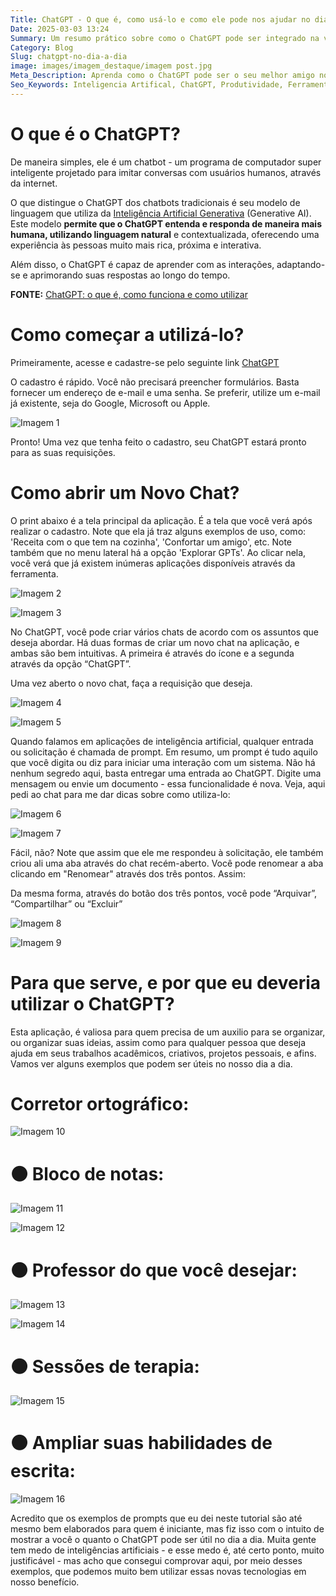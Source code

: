 ```yaml
---
Title: ChatGPT - O que é, como usá-lo e como ele pode nos ajudar no dia a dia
Date: 2025-03-03 13:24
Summary: Um resumo prático sobre como o ChatGPT pode ser integrado na vida cotidiana.
Category: Blog
Slug: chatgpt-no-dia-a-dia
image: images/imagem_destaque/imagem post.jpg
Meta_Description: Aprenda como o ChatGPT pode ser o seu melhor amigo no dia-a-dia
Seo_Keywords: Inteligencia Artifical, ChatGPT, Produtividade, Ferramenta Útil
---
```


# O que é o ChatGPT?  



De maneira simples, ele é um chatbot - um programa de computador super inteligente projetado para imitar conversas com usuários humanos, através da internet.  


O que distingue o ChatGPT dos chatbots tradicionais é seu modelo de linguagem que utiliza da [Inteligência Artificial Generativa](https://www.surfedigital.io/blog/ia-generativa) (Generative AI). Este modelo **permite que o ChatGPT entenda e responda de maneira mais humana, utilizando linguagem natural** e contextualizada, oferecendo uma experiência às pessoas muito mais rica, próxima e interativa.  


Além disso, o ChatGPT é capaz de aprender com as interações, adaptando-se e aprimorando suas respostas ao longo do tempo.  


**FONTE:** 
[ChatGPT: o que é, como funciona e como utilizar](https://www.surfedigital.io/blog/chatgpt)  


# **Como começar a utilizá-lo?**  

Primeiramente, acesse e cadastre-se pelo seguinte link [ChatGPT](https://chatgpt.com/)  

O cadastro é rápido. Você não precisará preencher formulários. Basta fornecer um endereço de e-mail e uma senha. Se preferir, utilize um e-mail já existente, seja do Google, Microsoft ou Apple.  

![Imagem 1](./images/imagem_post/post_chatgpt_dia_a_dia/Untitled.png)  

Pronto! Uma vez que tenha feito o cadastro, seu ChatGPT estará pronto para as suas requisições.  
 
# **Como abrir um Novo Chat?**  

O print abaixo é a tela principal da aplicação. É a tela que você verá após realizar o cadastro. Note que ela já traz alguns exemplos de uso, como: 'Receita com o que tem na cozinha', 'Confortar um amigo', etc. Note também que no menu lateral há a opção 'Explorar GPTs'. Ao clicar nela, você verá que já existem inúmeras aplicações disponíveis através da ferramenta.  

![Imagem 2](./images/imagem_post/post_chatgpt_dia_a_dia/Untitled%201.png)  


![Imagem 3](./images/imagem_post/post_chatgpt_dia_a_dia/Untitled%202.png)  

No ChatGPT, você pode criar vários chats de acordo com os assuntos que deseja abordar. Há duas formas de criar um novo chat na aplicação, e ambas são bem intuitivas. A primeira é através do ícone e a segunda através da opção “ChatGPT”.  

Uma vez aberto o novo chat, faça a requisição que deseja.  

![Imagem 4](./images/imagem_post/post_chatgpt_dia_a_dia/Untitled%203.png)  

![Imagem 5](./images/imagem_post/post_chatgpt_dia_a_dia/Untitled%204.png)  

Quando falamos em aplicações de inteligência artificial, qualquer entrada ou solicitação é chamada de prompt. Em resumo, um prompt é tudo aquilo que você digita ou diz para iniciar uma interação com um sistema. Não há nenhum segredo aqui, basta entregar uma entrada ao ChatGPT. Digite uma mensagem ou envie um documento - essa funcionalidade é nova. Veja, aqui pedi ao chat para me dar dicas sobre como utiliza-lo:  

![Imagem 6](./images/imagem_post/post_chatgpt_dia_a_dia/Untitled%205.png)  

![Imagem 7](./images/imagem_post/post_chatgpt_dia_a_dia/Untitled%206.png)  

Fácil, não? Note que assim que ele me respondeu à solicitação, ele também criou ali uma aba através do chat recém-aberto. Você pode renomear a aba clicando em "Renomear" através dos três pontos. Assim:  

Da mesma forma, através do botão dos três pontos, você pode “Arquivar”, “Compartilhar” ou “Excluir”  

![Imagem 8](./images/imagem_post/post_chatgpt_dia_a_dia/Untitled%207.png)  

![Imagem 9](./images/imagem_post/post_chatgpt_dia_a_dia/Untitled%208.png)  


# **Para que serve, e por que eu deveria utilizar o ChatGPT?**  



Esta aplicação, é valiosa para quem precisa de um auxilio para se organizar, ou organizar suas ideias, assim como para qualquer pessoa que deseja ajuda em seus trabalhos acadêmicos, criativos, projetos pessoais, e afins. Vamos ver alguns exemplos que podem ser úteis no nosso dia a dia.  


# **Corretor ortográfico:**  



![Imagem 10](./images/imagem_post/post_chatgpt_dia_a_dia/Untitled%209.png)  


# **⚫ Bloco de notas:**  



![Imagem 11](./images/imagem_post/post_chatgpt_dia_a_dia/Untitled%2010.png)  


![Imagem 12](./images/imagem_post/post_chatgpt_dia_a_dia/Untitled%2011.png)  


# **⚫ Professor do que você desejar:**  



![Imagem 13](./images/imagem_post/post_chatgpt_dia_a_dia/Untitled%2012.png)  


![Imagem 14](./images/imagem_post/post_chatgpt_dia_a_dia/Untitled%2013.png)  


# **⚫ Sessões de terapia:**  



![Imagem 15](./images/imagem_post/post_chatgpt_dia_a_dia/Untitled%2014.png)  


# **⚫ Ampliar suas habilidades de escrita:**  



![Imagem 16](./images/imagem_post/post_chatgpt_dia_a_dia/image.png)  


Acredito que os exemplos de prompts que eu dei neste tutorial são até mesmo bem elaborados para quem é iniciante, mas fiz isso com o intuito de mostrar a você o quanto o ChatGPT pode ser útil no dia a dia. Muita gente tem medo de inteligências artificiais - e esse medo é, até certo ponto, muito justificável - mas acho que consegui comprovar aqui, por meio desses exemplos, que podemos muito bem utilizar essas novas tecnologias em nosso benefício.